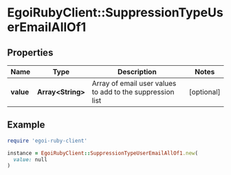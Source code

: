 # EgoiRubyClient::SuppressionTypeUserEmailAllOf1

## Properties

| Name | Type | Description | Notes |
| ---- | ---- | ----------- | ----- |
| **value** | **Array&lt;String&gt;** | Array of email user values to add to the suppression list | [optional] |

## Example

```ruby
require 'egoi-ruby-client'

instance = EgoiRubyClient::SuppressionTypeUserEmailAllOf1.new(
  value: null
)
```

